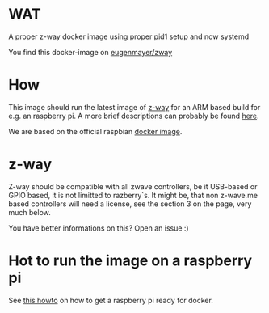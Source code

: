 # WAT
A proper z-way docker image using proper pid1 setup and now systemd

You find this docker-image on [eugenmayer/zway](https://hub.docker.com/r/eugenmayer/zway)

# How
This image should run the latest image of [z-way](https://github.com/Z-Wave-Me/home-automation) for an ARM based build for e.g. an raspberry pi.
A more brief descriptions can probably be found [here](https://www.z-wave.me/index.php?id=22).

We are based on the official raspbian [docker image](resin/rpi-raspbian:jessie).

# z-way
Z-way should be compatible with all zwave controllers, be it USB-based or GPIO based, it is not limitted to razberry`s.
It might be, that non z-wave.me based controllers will need a license, see the section 3 on the page, very much below.

You have better informations on this? Open an issue :)

# Hot to run the image on a raspberry pi
See [this howto](https://github.com/EugenMayer/home-assistant-raspberry-zwave/wiki/1.1-Raspbian-OS-with-Docker) on how to get a raspberry pi ready for docker.



